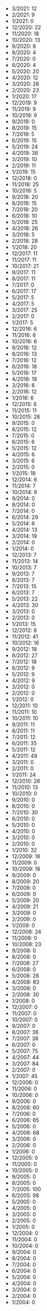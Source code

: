 *  3/2021: 12
*  2/2021: 9
*  1/2021: 0
*  12/2020: 22
*  11/2020: 18
*  10/2020: 13
*  9/2020: 8
*  8/2020: 4
*  7/2020: 0
*  6/2020: 4
*  5/2020: 20
*  4/2020: 12
*  3/2020: 28
*  2/2020: 23
*  1/2020: 17
*  12/2019: 9
*  11/2019: 9
*  10/2019: 9
*  9/2019: 0
*  8/2019: 15
*  7/2019: 5
*  6/2019: 15
*  5/2019: 24
*  4/2019: 36
*  3/2019: 10
*  2/2019: 11
*  1/2019: 15
*  12/2018: 0
*  11/2018: 25
*  10/2018: 5
*  9/2018: 20
*  8/2018: 15
*  7/2018: 20
*  6/2018: 10
*  5/2018: 25
*  4/2018: 26
*  3/2018: 5
*  2/2018: 28
*  1/2018: 20
*  12/2017: 11
*  11/2017: 11
*  10/2017: 21
*  9/2017: 11
*  8/2017: 11
*  7/2017: 0
*  6/2017: 17
*  5/2017: 5
*  4/2017: 5
*  3/2017: 25
*  2/2017: 0
*  1/2017: 5
*  12/2016: 6
*  11/2016: 6
*  10/2016: 6
*  9/2016: 12
*  8/2016: 13
*  7/2016: 12
*  6/2016: 18
*  5/2016: 17
*  4/2016: 18
*  3/2016: 6
*  2/2016: 12
*  1/2016: 6
*  12/2015: 6
*  11/2015: 11
*  10/2015: 28
*  9/2015: 0
*  8/2015: 12
*  7/2015: 0
*  6/2015: 6
*  5/2015: 12
*  4/2015: 6
*  3/2015: 6
*  2/2015: 0
*  1/2015: 18
*  12/2014: 6
*  11/2014: 7
*  10/2014: 6
*  9/2014: 0
*  8/2014: 0
*  7/2014: 0
*  6/2014: 29
*  5/2014: 6
*  4/2014: 13
*  3/2014: 19
*  2/2014: 0
*  1/2014: 0
*  12/2013: 7
*  11/2013: 14
*  10/2013: 7
*  9/2013: 7
*  8/2013: 7
*  7/2013: 15
*  6/2013: 7
*  5/2013: 22
*  4/2013: 30
*  3/2013: 0
*  2/2013: 0
*  1/2013: 15
*  12/2012: 8
*  11/2012: 41
*  10/2012: 16
*  9/2012: 18
*  8/2012: 27
*  7/2012: 18
*  6/2012: 9
*  5/2012: 9
*  4/2012: 9
*  3/2012: 0
*  2/2012: 0
*  1/2012: 0
*  12/2011: 10
*  11/2011: 10
*  10/2011: 10
*  9/2011: 11
*  8/2011: 11
*  7/2011: 12
*  6/2011: 35
*  5/2011: 12
*  4/2011: 49
*  3/2011: 0
*  2/2011: 0
*  1/2011: 24
*  12/2010: 26
*  11/2010: 13
*  10/2010: 0
*  9/2010: 0
*  8/2010: 0
*  7/2010: 30
*  6/2010: 0
*  5/2010: 0
*  4/2010: 0
*  3/2010: 0
*  2/2010: 0
*  1/2010: 32
*  12/2009: 18
*  11/2009: 0
*  10/2009: 18
*  9/2009: 0
*  8/2009: 20
*  7/2009: 0
*  6/2009: 0
*  5/2009: 20
*  4/2009: 21
*  3/2009: 0
*  2/2009: 0
*  1/2009: 0
*  12/2008: 24
*  11/2008: 0
*  10/2008: 23
*  9/2008: 0
*  8/2008: 0
*  7/2008: 27
*  6/2008: 0
*  5/2008: 28
*  4/2008: 83
*  3/2008: 0
*  2/2008: 30
*  1/2008: 0
*  12/2007: 0
*  11/2007: 0
*  10/2007: 0
*  9/2007: 0
*  8/2007: 36
*  7/2007: 38
*  6/2007: 0
*  5/2007: 75
*  4/2007: 44
*  3/2007: 84
*  2/2007: 0
*  1/2007: 45
*  12/2006: 0
*  11/2006: 0
*  10/2006: 0
*  9/2006: 0
*  8/2006: 60
*  7/2006: 0
*  6/2006: 65
*  5/2006: 0
*  4/2006: 68
*  3/2006: 0
*  2/2006: 0
*  1/2006: 0
*  12/2005: 0
*  11/2005: 0
*  10/2005: 0
*  9/2005: 0
*  8/2005: 0
*  7/2005: 100
*  6/2005: 98
*  5/2005: 0
*  4/2005: 0
*  3/2005: 0
*  2/2005: 0
*  1/2005: 0
*  12/2004: 0
*  11/2004: 0
*  10/2004: 0
*  9/2004: 0
*  8/2004: 0
*  7/2004: 0
*  6/2004: 0
*  5/2004: 0
*  4/2004: 0
*  3/2004: 0
*  2/2004: 0
*  1/2004: 0